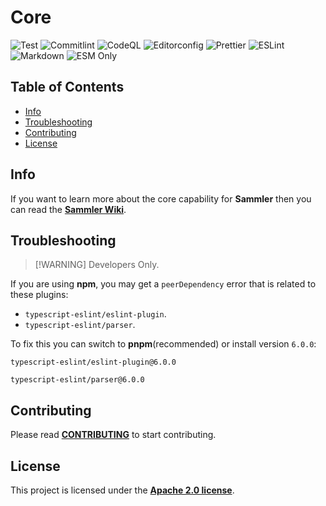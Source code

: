 # Core

![Test](https://img.shields.io/github/actions/workflow/status/archoleat/core/test.yaml?label=Test)
![Commitlint](https://img.shields.io/github/actions/workflow/status/archoleat/core/commitlint.yaml?label=Commitlint)
![CodeQL](https://img.shields.io/github/actions/workflow/status/archoleat/core/codeql.yaml?label=CodeQL)
![Editorconfig](https://img.shields.io/github/actions/workflow/status/archoleat/core/editorconfig.yaml?label=Editorconfig)
![Prettier](https://img.shields.io/github/actions/workflow/status/archoleat/core/prettier.yaml?label=Prettier)
![ESLint](https://img.shields.io/github/actions/workflow/status/archoleat/core/eslint.yaml?label=ESLint)
![Markdown](https://img.shields.io/github/actions/workflow/status/archoleat/core/markdown.yaml?label=Markdown)
![ESM Only](https://img.shields.io/badge/ESM-only-gray?labelColor=fe0)

## Table of Contents

-   [Info](#info)
-   [Troubleshooting](#troubleshooting)
-   [Contributing](#contributing)
-   [License](#license)

## Info

If you want to learn more about the core capability for **Sammler**
then you can read the
[**Sammler Wiki**](https://github.com/archoleat/sammler/wiki).

## Troubleshooting

> \[!WARNING]
> Developers Only.

If you are using **npm**, you may get a `peerDependency` error
that is related to these plugins:

-   `typescript-eslint/eslint-plugin`.
-   `typescript-eslint/parser`.

To fix this you can switch to **pnpm**(recommended) or install version `6.0.0`:

```shell
typescript-eslint/eslint-plugin@6.0.0
```

```shell
typescript-eslint/parser@6.0.0
```

## Contributing

Please read [**CONTRIBUTING**](https://github.com/archoleat/.github/blob/main/CONTRIBUTING.md)
to start contributing.

## License

This project is licensed under the [**Apache 2.0 license**](LICENSE).
